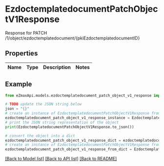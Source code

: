 # EzdoctemplatedocumentPatchObjectV1Response

Response for PATCH /1/object/ezdoctemplatedocument/{pkiEzdoctemplatedocumentID}

## Properties

Name | Type | Description | Notes
------------ | ------------- | ------------- | -------------

## Example

```python
from eZmaxApi.models.ezdoctemplatedocument_patch_object_v1_response import EzdoctemplatedocumentPatchObjectV1Response

# TODO update the JSON string below
json = "{}"
# create an instance of EzdoctemplatedocumentPatchObjectV1Response from a JSON string
ezdoctemplatedocument_patch_object_v1_response_instance = EzdoctemplatedocumentPatchObjectV1Response.from_json(json)
# print the JSON string representation of the object
print(EzdoctemplatedocumentPatchObjectV1Response.to_json())

# convert the object into a dict
ezdoctemplatedocument_patch_object_v1_response_dict = ezdoctemplatedocument_patch_object_v1_response_instance.to_dict()
# create an instance of EzdoctemplatedocumentPatchObjectV1Response from a dict
ezdoctemplatedocument_patch_object_v1_response_from_dict = EzdoctemplatedocumentPatchObjectV1Response.from_dict(ezdoctemplatedocument_patch_object_v1_response_dict)
```
[[Back to Model list]](../README.md#documentation-for-models) [[Back to API list]](../README.md#documentation-for-api-endpoints) [[Back to README]](../README.md)


